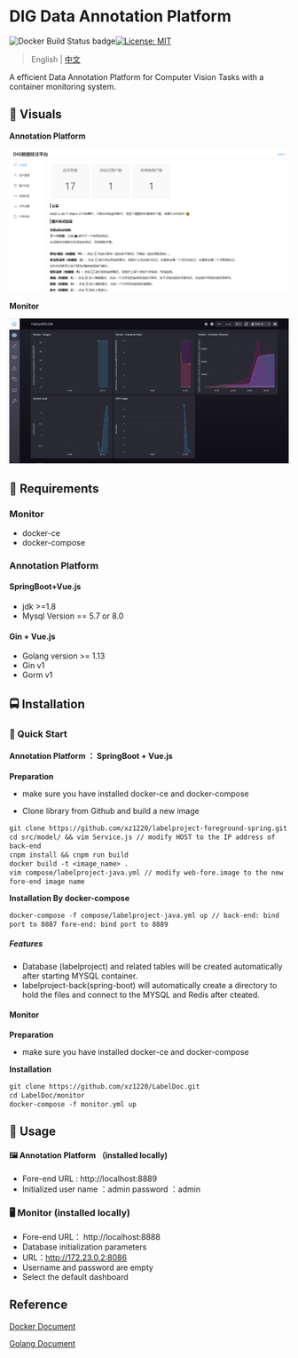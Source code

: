 # DIG Data Annotation Platform

![Docker Build Status badge](https://img.shields.io/badge/docker%20build-passing-brightgreen)[![License: MIT](https://img.shields.io/badge/License-MIT-yellow.svg)](https://opensource.org/licenses/MIT) 

> English | [中文](./README_zh.md)

A efficient Data Annotation Platform for Computer Vision Tasks with a container monitoring system.

##  :crystal_ball: **Visuals**

**Annotation Platform**

![Annotation-Platform](./meida/Annotation-Platform.png)



**Monitor**

![monitor](./meida/monitor.png)

##  🍕 **Requirements**

### Monitor

- docker-ce 
- docker-compose

### Annotation Platform

#### SpringBoot+Vue.js

- jdk >=1.8
- Mysql Version == 5.7 or 8.0

#### Gin + Vue.js

- Golang version >= 1.13
- Gin v1
- Gorm v1



##  🚍 **Installation**

### 🚀 Quick Start

####  Annotation Platform ： SpringBoot + Vue.js

**Preparation**

- make sure you have installed docker-ce and docker-compose

- Clone library from Github and build a new image

```shell
git clone https://github.com/xz1220/labelproject-foreground-spring.git
cd src/model/ && vim Service.js // modify HOST to the IP address of back-end 
cnpm install && cnpm run build 
docker build -t <image_name> .
vim compose/labelproject-java.yml // modify web-fore.image to the new fore-end image name
```

**Installation By docker-compose**

```shell
docker-compose -f compose/labelproject-java.yml up // back-end: bind port to 8887 fore-end: bind port to 8889 
```

##### Features

- Database (labelproject) and related tables will be created automatically after starting MYSQL container.
- labelproject-back(spring-boot) will automatically create a directory to hold the files and connect to the MYSQL and Redis after cteated.

#### Monitor

**Preparation** 

- make sure you have installed docker-ce and docker-compose

**Installation**

```shell
git clone https://github.com/xz1220/LabelDoc.git 
cd LabelDoc/monitor
docker-compose -f monitor.yml up
```



##  🚩 **Usage**

#### 🖼 Annotation Platform （installed locally)

- Fore-end URL  : http://localhost:8889
- Initialized user name ：admin  password ：admin

### 🖥 Monitor (installed locally)

-  Fore-end URL： http://localhost:8888
-  Database initialization parameters
  - URL：http://172.23.0.2:8086
  - Username and password are empty
- Select the default dashboard



## Reference

[Docker Document](https://docs.docker.com/)

[Golang Document](https://golang.org/doc/)

